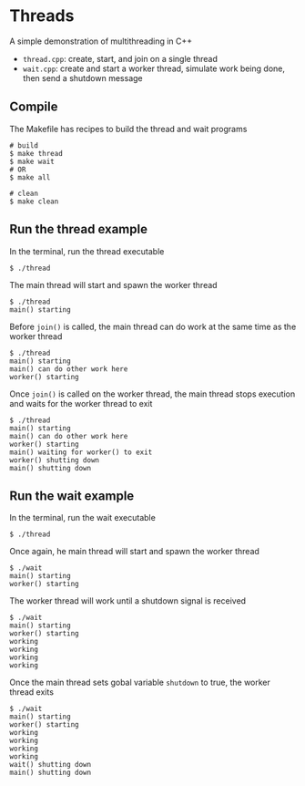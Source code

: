 # Threads

A simple demonstration of multithreading in C++

- `thread.cpp`: create, start, and join on a single thread
- `wait.cpp`: create and start a worker thread, simulate work being done, then send a shutdown message

## Compile

The Makefile has recipes to build the thread and wait programs

```
# build
$ make thread
$ make wait
# OR
$ make all

# clean
$ make clean
```

## Run the thread example

In the terminal, run the thread executable

```
$ ./thread
```

The main thread will start and spawn the worker thread

```
$ ./thread
main() starting
```

Before `join()` is called, the main thread can do work at the same time as the worker thread

```
$ ./thread
main() starting
main() can do other work here
worker() starting
```

Once `join()` is called on the worker thread, the main thread stops execution and waits for the worker thread to exit

```
$ ./thread
main() starting
main() can do other work here
worker() starting
main() waiting for worker() to exit
worker() shutting down
main() shutting down
```

## Run the wait example

In the terminal, run the wait executable

```
$ ./thread
```

Once again, he main thread will start and spawn the worker thread

```
$ ./wait
main() starting
worker() starting
```

The worker thread will work until a shutdown signal is received

```
$ ./wait
main() starting
worker() starting
working
working
working
working
```

Once the main thread sets gobal variable `shutdown` to true, the worker thread exits

```
$ ./wait
main() starting
worker() starting
working
working
working
working
wait() shutting down
main() shutting down
```
